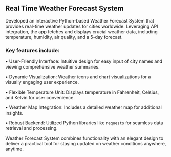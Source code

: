 ## Real Time Weather Forecast System































Developed an interactive Python-based Weather Forecast System that provides real-time weather updates for cities worldwide. Leveraging API integration, the app fetches and displays crucial weather data, including temperature, humidity, air quality, and a 5-day forecast.















































### Key features include:















• User-Friendly Interface: Intuitive design for easy input of city names and viewing comprehensive weather summaries.















• Dynamic Visualization: Weather icons and chart visualizations for a visually engaging user experience.















• Flexible Temperature Unit: Displays temperature in Fahrenheit, Celsius, and Kelvin for user convenience.















• Weather Map Integration: Includes a detailed weather map for additional insights.















• Robust Backend: Utilized Python libraries like `requests` for seamless data retrieval and processing.































Weather Forecast System combines functionality with an elegant design to deliver a practical tool for staying updated on weather conditions anywhere, anytime.

